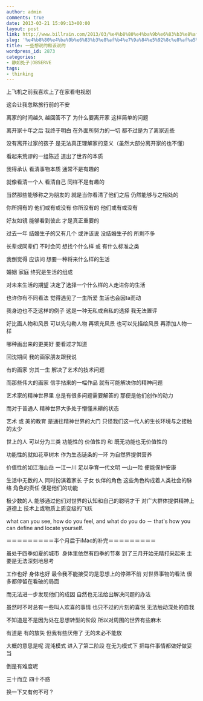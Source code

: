 ```yaml
---
author: admin
comments: true
date: 2013-03-21 15:09:13+00:00
layout: post
link: http://www.billrain.com/2013/03/%e4%b8%80%e4%ba%9b%e6%83%b3%e8%af%b4%e7%9a%84%e5%92%8c%e8%af%a5%e8%af%b4%e7%9a%84/
slug: '%e4%b8%80%e4%ba%9b%e6%83%b3%e8%af%b4%e7%9a%84%e5%92%8c%e8%af%a5%e8%af%b4%e7%9a%84'
title: 一些想说的和该说的
wordpress_id: 2873
categories:
- 静如处子|OBSERVE
tags:
- thinking
---
```


上飞机之前我喜欢上了在家看电视剧

这会让我忽略旅行前的不安

离家的时间越久 越回答不了 为什么要离开家 这样简单的问题

离开家十年之后 我终于明白 在外面所努力的一切 都不过是为了离家近些

没有离开过家的孩子 是无法真正理解家的意义（虽然大部分离开家的也不懂）

<!-- more -->

看起来荒谬的一组陈述 道出了世界的本质

我得承认 看清事物本质 通常不是有趣的

就像看清一个人 看清自己 同样不是有趣的

当然那些能够称之为朋友的 就是当你看清了他们之后 仍然能够与之相处的

你所拥有的 他们或有或没有 你所没有的 他们或有或没有

好友如镜 能够看到彼此 才是真正重要的

过去一年 结婚生子的又有几个 或许该说 没结婚生子的 所剩不多

长辈或同辈们 不时会问 想找个什么样 或 有什么标准之类

我倒觉得 应该问 想要一种将来什么样的生活

婚姻 家庭 终究是生活的组成

对未来生活的期望 决定了选择一个什么样的人走进你的生活

也许你有不同看法 觉得遇见了一生所爱 生活也会因ta而动

我身边也不乏这样的例子 这是一种无私或自私的选择 我无法置评

好比画人物和风景 可以先勾勒人物 再填充风景 也可以先描绘风景 再添加人物一样

哪种画出来的更美好 要看过才知道

回沈期间 我的画家朋友跟我说

有的画家 穷其一生 解决了艺术的技术问题

而那些伟大的画家 信手拈来的一幅作品 就有可能解决你的精神问题

艺术家的精神世界里 总是有很多问题需要解答的 那便是他们创作的动力

而对于普通人 精神世界大多处于懵懂未耕的状态

艺术 或 美的教育 是通往精神世界的大门 只怪我们这一代人的生长环境与之接触的太少

世上的人 可以分为三类 功能性的 价值性的 和 既无功能也无价值性的

功能性的就如花草树木 作为生态链条的一环 为自然界提供营养

价值性的如江海山岳 一江一川 足以孕育一代文明 一山一险 便能保护安康

生活中无数的人 同时扮演着家长 子女 伙伴的角色 这些角色构成着人类社会的脉络 角色的责任 便是他们的功能

极少数的人 能够通过他们对世界的认知和自己的聪明才干 对广大群体提供精神上 道德上 技术上或物质上质变级的飞跃

what can you see, how do you feel, and what do you do － that's how you can define and locate yourself.

＝＝＝＝＝＝＝＝＝半个月后于iMac的补完＝＝＝＝＝＝＝＝＝

虽处于四季如夏的城市  身体里依然有四季的节奏 到了三月开始无精打采起来 主要是无法深刻地思考

工作也好 身体也好 最令我不能接受的是思想上的停滞不前 对世界事物的看法 很多都停留在看破的局面

而无法进一步发现他们的成因 自然也无法给出解决问题的办法

虽然时不时总有一些叫人欢喜的事情 也只不过的片刻的喜悦 无法触动深处的自我

不知道是不是因为处在思想转型的阶段 所以对周围的世界有些麻木

有道是 有的放矢 但我有些厌倦了 无的未必不能放

大概的意思是呢 混沌模式 进入了第二阶段 在无为模式下 把每件事情都做好做妥当

倒是有难度呢

三十而立 四十不惑

换一下又有何不可？














